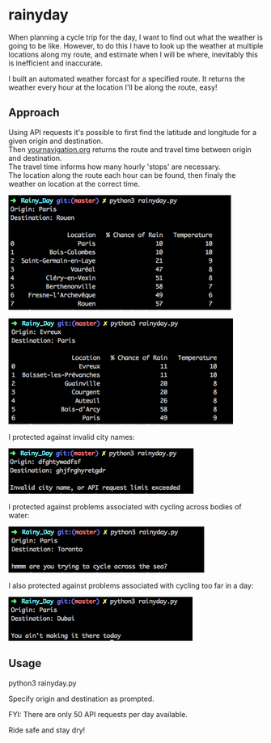 # rainyday

When planning a cycle trip for the day, I want to find out what the weather is going to be like.
However, to do this I have to look up the weather at multiple locations along my route,
and estimate when I will be where, inevitably this is inefficient and inaccurate.

I built an automated weather forcast for a specified route.
It returns the weather every hour at the location I'll be along the route, easy!

## Approach

Using API requests it's possible to first find the latitude and longitude for a given origin and destination.
<br />
Then [yournavigation.org](http://yournavigation.org) returns the route and travel time between origin and destination.
<br />
The travel time informs how many hourly 'stops' are necessary.
<br />
The location along the route each hour can be found, then finaly the weather on location at the correct time.

![image of correct output](./images/Paris-Rouen.png)

![image of correct output2](./images/Evreux-Paris.png)

I protected against invalid city names:

![image of Invalid city name](./images/Invalidcityname.png)

I protected against problems associated with cycling across bodies of water:

![image of Paris-Toronto](./images/Paris-Toronto,acrosssea.png)

I also protected against problems associated with cycling too far in a day:

![image of Paris-Dubai](./images/Paris-Dubai,toofar.png)

## Usage

python3 rainyday.py

Specify origin and destination as prompted.

FYI: There are only 50 API requests per day available.

Ride safe and stay dry!
